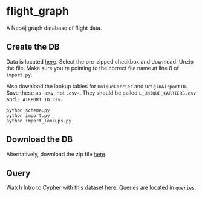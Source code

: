 flight_graph
=============

A Neo4j graph database of flight data.

## Create the DB

Data is located [here](http://www.transtats.bts.gov/DL_SelectFields.asp?Table_ID=236&DB_Short_Name=On-Time). Select the pre-zipped checkbox and download. Unzip the file. Make sure you're pointing to the correct file name at line 8 of `import.py`.

Also download the lookup tables for `UniqueCarrier` and `OriginAirportID`. Save these as `.csv`, not `.csv-`. They should be called `L_UNIQUE_CARRIERS.csv` and `L_AIRPORT_ID.csv`.

```
python schema.py
python import.py
python import_lookups.py
```

## Download the DB

Alternatively, download the zip file [here](https://www.dropbox.com/s/qq1ll7nwjmtt29j/flights.db.zip?dl=0).

## Query

Watch Intro to Cypher with this dataset [here](https://www.youtube.com/watch?v=VdivJqlPzCI). Queries are located in `queries`.
